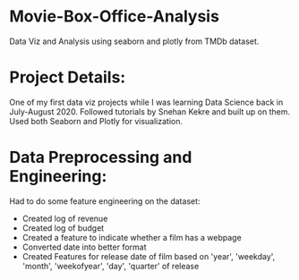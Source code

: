 # Movie-Box-Office-Analysis
Data Viz and Analysis using seaborn and plotly from TMDb dataset.

# Project Details:
One of my first data viz projects while I was learning Data Science back in July-August 2020. Followed tutorials by Snehan Kekre and built up on them. Used both Seaborn and Plotly for visualization.

# Data Preprocessing and Engineering:
Had to do some feature engineering on the dataset:
- Created log of revenue
- Created log of budget
- Created a feature to indicate whether a film has a webpage
- Converted date into better format
- Created Features for release date of film based on 'year', 'weekday', 'month', 'weekofyear', 'day', 'quarter' of release
